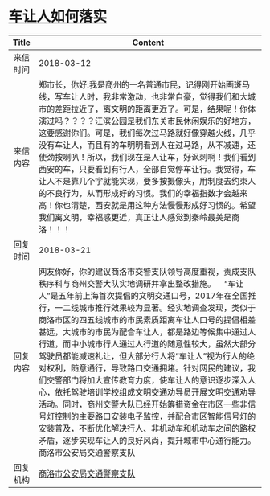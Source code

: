 # <a href="http://www.shangluo.gov.cn/zmhd/ldxxxx.jsp?urltype=leadermail.LeaderMailContentUrl&wbtreeid=1112&leadermailid=4588">车让人如何落实</a>
| Title |                                                                                                                                                                                                                Content                                                                                                                                                                                                                 |
|:-----:|----------------------------------------------------------------------------------------------------------------------------------------------------------------------------------------------------------------------------------------------------------------------------------------------------------------------------------------------------------------------------------------------------------------------------------------|
| 来信时间  | 2018-03-12                                                                                                                                                                                                                                                                                                                                                                                                                             |
| 来信内容  | 郑市长，你好:我是商州的一名普通市民，记得刚开始画斑马线，写车让人时，我非常激动，也非常自豪，觉得我们和大城市的差距拉近了，离文明的距离更近了。可是，结果呢！你体演过吗？？？？江滨公园是我们东关市民休闲娱乐的好地方，这要感谢你们。可是，我们每次过马路就好像穿越火线，几乎没有车让人，而且有的车明明看到人在过马路，从不减速，还使劲按喇叭！所以，我们现在是人让车，好讽刺啊！我们看到西安的车，只要看到有行人，全部自觉停车让行。我觉得，车让人不是靠几个字就能实现，要多按摄像头，用制度去约束人的不良行为，从而形成好的习惯。我们的幸福指数才会越来高！你也清楚，西安就是用这种方法慢慢形成好习惯的。希望我们离文明，幸福感更近，真正让人感觉到秦岭最美是商洛！！！                                                                                                  |
| 回复时间  | 2018-03-21                                                                                                                                                                                                                                                                                                                                                                                                                             |
| 回复内容  | 网友你好，你的建议商洛市交警支队领导高度重视，责成支队秩序科与商州交警大队实地调研并拿出整改措施。    “车让人”是五年前上海首次提倡的文明交通口号，2017年在全国推行，一二线城市推行效果较为显著。经实地调查发现，类似于商洛市区的四五线城市的市民素质距离车让人口号的提倡相差甚远，大城市的市民为配合车让人，都是路边等候集中通过人行道，而中小城市行人通过人行道的随意性较大，虽然大部分驾驶员都能减速礼让，但大部分行人将“车让人”视为行人的绝对权利，随意通行，导致路口交通拥堵。针对网民的建议，我们交警部门将加大宣传教育力度，使车让人的意识逐步深入人心，依托驾驶培训学校组成文明交通劝导员开展文明交通劝导活动。同时，商州交警大队已经开始筹措资金在市区一些非信号灯控制的主要路口安装电子监控，并配合市区智能信号灯的安装普及，不断优化解决行人、非机动车和机动车之间的路权矛盾，逐步实现车让人的良好风尚，提升城市中心通行能力。商洛市公安局交通警察支队 |
| 回复机构  | <a href="../../categories/agencies/商洛市公安局交通警察支队.md">商洛市公安局交通警察支队</a>                                                                                                                                                                                                                                                                                                                                                                     |